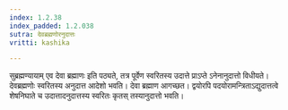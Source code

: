 ```yaml
---
index: 1.2.38
index_padded: 1.2.038
sutra: देवब्रह्मणोरनुदात्तः
vritti: kashika

---
```

सुब्रह्मण्यायाम् एव देवा ब्रह्माणः इति पठ्यते, तत्र पूर्वेण स्वरितस्य उदात्ते प्राऽप्ते ऽनेनानुदात्तो विधीयते। देवब्रह्मणोः स्वरितस्य अनुदात्त आदेशो भवति। देवा ब्रह्माण आगच्छत। द्वयोरपि पदयोरामन्त्रिताऽद्युदात्तत्वे शेषनिघाते च उदात्तादनुदात्तस्य स्वरितः कृतस् तस्यानुदात्तो भवति।